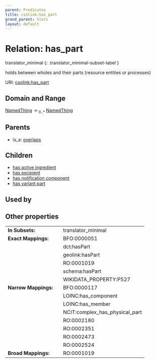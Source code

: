 ```yaml
---
parent: Predicates
title: csolink:has_part
grand_parent: Slots
layout: default
---
```


# Relation: has_part

translator_minimal
{: .translator_minimal-subset-label }


holds between wholes and their parts (resource entities or processes)

URI: [csolink:has_part](https://w3id.org/csolink/vocab/has_part)

## Domain and Range

[NamedThing](NamedThing.md) ->  <sub>0..*</sub> [NamedThing](NamedThing.md)

## Parents

 *  is_a: [overlaps](overlaps.md)

## Children

 *  [has active ingredient](has_active_ingredient.md)
 *  [has excipient](has_excipient.md)
 *  [has notification component](has_notification_component.md)
 *  [has variant part](has_variant_part.md)

## Used by


## Other properties

|  |  |  |
| --- | --- | --- |
| **In Subsets:** | | translator_minimal |
| **Exact Mappings:** | | BFO:0000051 |
|  | | dct:hasPart |
|  | | geolink:hasPart |
|  | | RO:0001019 |
|  | | schema:hasPart |
|  | | WIKIDATA_PROPERTY:P527 |
| **Narrow Mappings:** | | BFO:0000117 |
|  | | LOINC:has_component |
|  | | LOINC:has_member |
|  | | NCIT:complex_has_physical_part |
|  | | RO:0002180 |
|  | | RO:0002351 |
|  | | RO:0002473 |
|  | | RO:0002524 |
| **Broad Mappings:** | | RO:0001019 |

